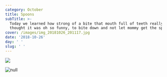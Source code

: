 ```yaml
---
category: October
title: Spoons
subTitle: >-
  Today we learned how strong of a bite that mouth full of teeth really has.  He
  thought it was oh so funny, to bite down and not let mommy get the spoon. 
cover: /images/img_20181026_201117.jpg
date: '2018-10-26'
day: ' '
slug: ' '
---
```

![](/images/img_20181026_201119.jpg)

![null](/images/img_20181026_201117.jpg)
